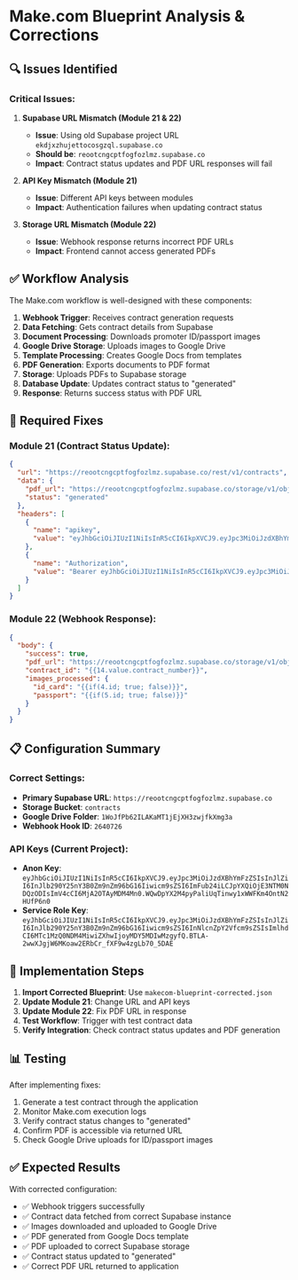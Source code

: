 # Make.com Blueprint Analysis & Corrections

## 🔍 Issues Identified

### Critical Issues:

1. **Supabase URL Mismatch (Module 21 & 22)**
   - **Issue**: Using old Supabase project URL `ekdjxzhujettocosgzql.supabase.co`
   - **Should be**: `reootcngcptfogfozlmz.supabase.co`
   - **Impact**: Contract status updates and PDF URL responses will fail

2. **API Key Mismatch (Module 21)**
   - **Issue**: Different API keys between modules
   - **Impact**: Authentication failures when updating contract status

3. **Storage URL Mismatch (Module 22)**
   - **Issue**: Webhook response returns incorrect PDF URLs
   - **Impact**: Frontend cannot access generated PDFs

## ✅ Workflow Analysis

The Make.com workflow is well-designed with these components:

1. **Webhook Trigger**: Receives contract generation requests
2. **Data Fetching**: Gets contract details from Supabase
3. **Document Processing**: Downloads promoter ID/passport images
4. **Google Drive Storage**: Uploads images to Google Drive
5. **Template Processing**: Creates Google Docs from templates
6. **PDF Generation**: Exports documents to PDF format
7. **Storage**: Uploads PDFs to Supabase storage
8. **Database Update**: Updates contract status to "generated"
9. **Response**: Returns success status with PDF URL

## 🔧 Required Fixes

### Module 21 (Contract Status Update):
```json
{
  "url": "https://reootcngcptfogfozlmz.supabase.co/rest/v1/contracts",
  "data": {
    "pdf_url": "https://reootcngcptfogfozlmz.supabase.co/storage/v1/object/public/contracts/{{20.file_name}}",
    "status": "generated"
  },
  "headers": [
    {
      "name": "apikey",
      "value": "eyJhbGciOiJIUzI1NiIsInR5cCI6IkpXVCJ9.eyJpc3MiOiJzdXBhYmFzZSIsInJlZiI6InJlb290Y25nY3B0Zm9nZm96bG16Iiwicm9sZSI6ImFub24iLCJpYXQiOjE3NTM0NDQzODIsImV4cCI6MjA2OTAyMDM4Mn0.WQwDpYX2M4pyPaliUqTinwy1xWWFKm4OntN2HUfP6n0"
    },
    {
      "name": "Authorization", 
      "value": "Bearer eyJhbGciOiJIUzI1NiIsInR5cCI6IkpXVCJ9.eyJpc3MiOiJzdXBhYmFzZSIsInJlZiI6InJlb290Y25nY3B0Zm9nZm96bG16Iiwicm9sZSI6InNlcnZpY2Vfcm9sZSIsImlhdCI6MTc1MzQ0NDM4MiwiZXhwIjoyMDY5MDIwMzgyfQ.BTLA-2wwXJgjW6MKoaw2ERbCr_fXF9w4zgLb70_5DAE"
    }
  ]
}
```

### Module 22 (Webhook Response):
```json
{
  "body": {
    "success": true,
    "pdf_url": "https://reootcngcptfogfozlmz.supabase.co/storage/v1/object/public/contracts/{{20.file_name}}",
    "contract_id": "{{14.value.contract_number}}",
    "images_processed": {
      "id_card": "{{if(4.id; true; false)}}",
      "passport": "{{if(5.id; true; false)}}"
    }
  }
}
```

## 📋 Configuration Summary

### Correct Settings:
- **Primary Supabase URL**: `https://reootcngcptfogfozlmz.supabase.co`
- **Storage Bucket**: `contracts`
- **Google Drive Folder**: `1WoJfPb62ILAKaMT1jEjXH3zwjfkXmg3a`
- **Webhook Hook ID**: `2640726`

### API Keys (Current Project):
- **Anon Key**: `eyJhbGciOiJIUzI1NiIsInR5cCI6IkpXVCJ9.eyJpc3MiOiJzdXBhYmFzZSIsInJlZiI6InJlb290Y25nY3B0Zm9nZm96bG16Iiwicm9sZSI6ImFub24iLCJpYXQiOjE3NTM0NDQzODIsImV4cCI6MjA2OTAyMDM4Mn0.WQwDpYX2M4pyPaliUqTinwy1xWWFKm4OntN2HUfP6n0`
- **Service Role Key**: `eyJhbGciOiJIUzI1NiIsInR5cCI6IkpXVCJ9.eyJpc3MiOiJzdXBhYmFzZSIsInJlZiI6InJlb290Y25nY3B0Zm9nZm96bG16Iiwicm9sZSI6InNlcnZpY2Vfcm9sZSIsImlhdCI6MTc1MzQ0NDM4MiwiZXhwIjoyMDY5MDIwMzgyfQ.BTLA-2wwXJgjW6MKoaw2ERbCr_fXF9w4zgLb70_5DAE`

## 🚀 Implementation Steps

1. **Import Corrected Blueprint**: Use `makecom-blueprint-corrected.json`
2. **Update Module 21**: Change URL and API keys
3. **Update Module 22**: Fix PDF URL in response
4. **Test Workflow**: Trigger with test contract data
5. **Verify Integration**: Check contract status updates and PDF generation

## 📊 Testing

After implementing fixes:
1. Generate a test contract through the application
2. Monitor Make.com execution logs
3. Verify contract status changes to "generated"
4. Confirm PDF is accessible via returned URL
5. Check Google Drive uploads for ID/passport images

## ✅ Expected Results

With corrected configuration:
- ✅ Webhook triggers successfully
- ✅ Contract data fetched from correct Supabase instance
- ✅ Images downloaded and uploaded to Google Drive
- ✅ PDF generated from Google Docs template
- ✅ PDF uploaded to correct Supabase storage
- ✅ Contract status updated to "generated"
- ✅ Correct PDF URL returned to application
